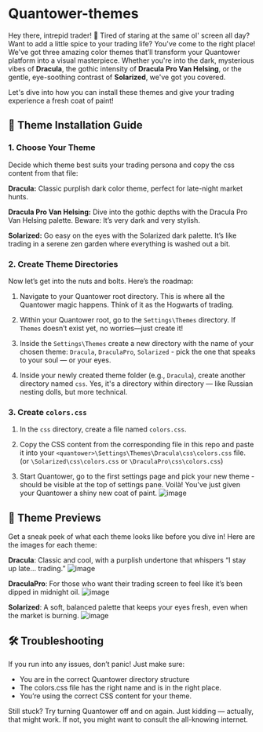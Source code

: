 # Quantower-themes
Hey there, intrepid trader! 🌟 Tired of staring at the same ol' screen all day? Want to add a little spice to your trading life? You've come to the right place! We've got three amazing color themes that’ll transform your Quantower platform into a visual masterpiece. Whether you're into the dark, mysterious vibes of **Dracula**, the gothic intensity of **Dracula Pro Van Helsing**, or the gentle, eye-soothing contrast of **Solarized**, we've got you covered.

Let's dive into how you can install these themes and give your trading experience a fresh coat of paint!

## 📂 Theme Installation Guide

### 1. Choose Your Theme
   
Decide which theme best suits your trading persona and copy the css content from that file:

**Dracula:** Classic purplish dark color theme, perfect for late-night market hunts.

**Dracula Pro Van Helsing:** Dive into the gothic depths with the Dracula Pro Van Helsing palette. Beware: It’s very dark and very stylish.

**Solarized:** Go easy on the eyes with the Solarized dark palette. It’s like trading in a serene zen garden where everything is washed out a bit.

### 2. Create Theme Directories

Now let’s get into the nuts and bolts. Here’s the roadmap:

1. Navigate to your Quantower root directory. This is where all the Quantower magic happens. Think of it as the Hogwarts of trading.

2. Within your Quantower root, go to the `Settings\Themes` directory. If `Themes` doesn’t exist yet, no worries—just create it!

3. Inside the `Settings\Themes` create a new directory with the name of your chosen theme: `Dracula`, `DraculaPro`, `Solarized` - pick the one that speaks to your soul — or your eyes.

4. Inside your newly created theme folder (e.g., `Dracula`), create another directory named `css`. Yes, it's a directory within directory — like Russian nesting dolls, but more technical.

### 3. Create `colors.css`

1. In the `css` directory, create a file named `colors.css`.

2. Copy the CSS content from the corresponding file in this repo and paste it into your `<quantower>\Settings\Themes\Dracula\css\colors.css` file. (or `\Solarized\css\colors.css` or `\DraculaPro\css\colors.css`)
  
7. Start Quantower, go to the first settings page and pick your new theme - should be visible at the top of settings pane. Voilà! You've just given your Quantower a shiny new coat of paint.
![image](https://github.com/user-attachments/assets/37b54c5a-5ed0-4f39-959f-4fab50aa93e2)

## 📸 Theme Previews
Get a sneak peek of what each theme looks like before you dive in! Here are the images for each theme:

**Dracula**: Classic and cool, with a purplish undertone that whispers “I stay up late... trading.”
![image](https://github.com/user-attachments/assets/48963359-8566-4ffb-88b0-21a0ca83651b)


**DraculaPro**: For those who want their trading screen to feel like it’s been dipped in midnight oil.
![image](https://github.com/user-attachments/assets/a089fc26-d3c5-421f-9b51-5f3bd0bc416f)


**Solarized**: A soft, balanced palette that keeps your eyes fresh, even when the market is burning.
![image](https://github.com/user-attachments/assets/e7c71f6e-3066-4501-90e2-3e2f28625b78)


## 🛠 Troubleshooting
If you run into any issues, don’t panic! Just make sure:

- You are in the correct Quantower directory structure
- The colors.css file has the right name and is in the right place.
- You’re using the correct CSS content for your theme.

Still stuck? Try turning Quantower off and on again. Just kidding — actually, that might work. If not, you might want to consult the all-knowing internet.
